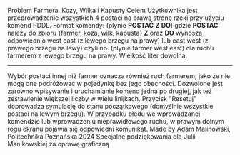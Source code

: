 Problem Farmera, Kozy, Wilka i Kapusty
Celem Użytkownika jest przeprowadzenie wszystkich 4 postaci na prawą stronę rzeki przy użyciu komend PDDL.
Format komendy: (plynie **POSTAĆ** **Z** **DO**)
gdzie **POSTAĆ** należy do zbioru {farmer, koza, wilk, kapusta}
**Z** oraz **DO** wynoszą odpowiednio
west east (z lewego brzegu na prawy) lub east west (z prawego brzegu na lewy)
czyli np. (plynie farmer west east) dla ruchu farmerem z lewego brzegu na prawy. Wielkość liter dowolna.
___
Wybór postaci innej niż farmer oznacza również ruch farmerem, jako że nie mogą one podróżować w pojedynkę bez jego obecności.
Dozwolone jest zarówno wpisywanie i uruchamianie komend jedna po drugiej, jak też zestawienie większej liczby w wielu linijkach.
Przycisk "Resetuj" doprowadza symulację do stanu początkowego (domyślnie wszystkie postaci na lewym brzegu).
W przypadku błędu we wprowadzanej komendzie lub wprowadzeniu nieprawidłowego ruchu, w prawym dolnym rogu ekranu pojawia się odpowiedni komunikat. 
Made by Adam Malinowski, Politechnika Poznańska 2024
Specjalne podziękowania dla Julii Manikowskiej za oprawę graficzną
